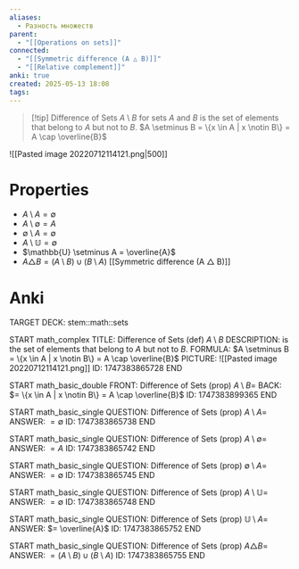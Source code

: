 ```yaml
---
aliases:
  - Разность множеств
parent:
  - "[[Operations on sets]]"
connected:
  - "[[Symmetric difference (A △ B)]]"
  - "[[Relative complement]]"
anki: true
created: 2025-05-13 18:08
tags:
---
```


> [!tip] Difference of Sets $A \setminus B$ for sets $A$ and $B$
> is the set of elements that belong to $A$ but not to $B$.
$A \setminus B = \{x \in A | x \notin B\} = A \cap \overline{B}$


![[Pasted image 20220712114121.png|500]]

# Properties
- $A \setminus A = \emptyset$
- $A \setminus \emptyset = A$
- $\emptyset \setminus A = \emptyset$
- $A \setminus \mathbb{U} = \emptyset$
- $\mathbb{U} \setminus A = \overline{A}$
- $A \triangle B = (A \setminus B) \cup (B \setminus A)$ [[Symmetric difference (A △ B)]]

# Anki
TARGET DECK: stem::math::sets

START
math_complex
TITLE: Difference of Sets (def)
$A \setminus B$
DESCRIPTION: is the set of elements that belong to $A$ but not to $B$.
FORMULA: $A \setminus B = \{x \in A | x \notin B\} = A \cap \overline{B}$
PICTURE: ![[Pasted image 20220712114121.png]]
ID: 1747383865728
END

START
math_basic_double
FRONT: Difference of Sets (prop)
$A \setminus B =$
BACK: $= \{x \in A | x \notin B\} = A \cap \overline{B}$
ID: 1747383899365
END

START
math_basic_single
QUESTION: Difference of Sets (prop)
$A \setminus A =$
ANSWER: $= \emptyset$
ID: 1747383865738
END

START
math_basic_single
QUESTION: Difference of Sets (prop)
$A \setminus \emptyset =$
ANSWER: $= A$
ID: 1747383865742
END

START
math_basic_single
QUESTION: Difference of Sets (prop)
$\emptyset \setminus A =$
ANSWER: $= \emptyset$
ID: 1747383865745
END

START
math_basic_single
QUESTION: Difference of Sets (prop)
$A \setminus \mathbb{U} =$
ANSWER: $= \emptyset$
ID: 1747383865748
END

START
math_basic_single
QUESTION: Difference of Sets (prop)
$\mathbb{U} \setminus A =$
ANSWER: $= \overline{A}$
ID: 1747383865752
END

START
math_basic_single
QUESTION: Difference of Sets (prop)
$A \triangle B =$
ANSWER: $= (A \setminus B) \cup (B \setminus A)$
ID: 1747383865755
END



